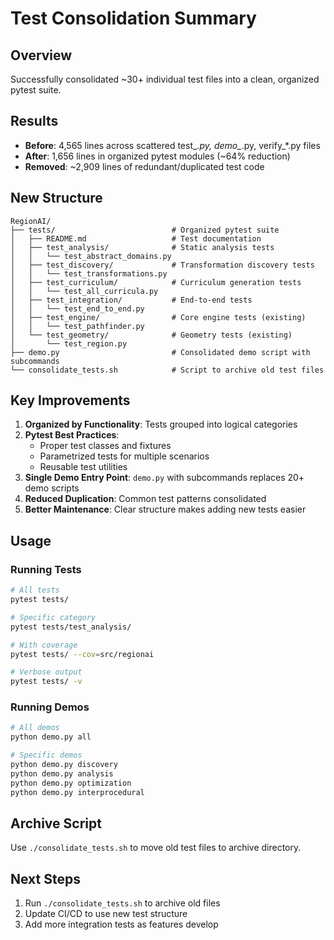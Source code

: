 # Test Consolidation Summary

## Overview
Successfully consolidated ~30+ individual test files into a clean, organized pytest suite.

## Results
- **Before**: 4,565 lines across scattered test_*.py, demo_*.py, verify_*.py files
- **After**: 1,656 lines in organized pytest modules (~64% reduction)
- **Removed**: ~2,909 lines of redundant/duplicated test code

## New Structure

```
RegionAI/
├── tests/                          # Organized pytest suite
│   ├── README.md                   # Test documentation
│   ├── test_analysis/              # Static analysis tests
│   │   └── test_abstract_domains.py
│   ├── test_discovery/             # Transformation discovery tests
│   │   └── test_transformations.py
│   ├── test_curriculum/            # Curriculum generation tests
│   │   └── test_all_curricula.py
│   ├── test_integration/           # End-to-end tests
│   │   └── test_end_to_end.py
│   ├── test_engine/                # Core engine tests (existing)
│   │   └── test_pathfinder.py
│   └── test_geometry/              # Geometry tests (existing)
│       └── test_region.py
├── demo.py                         # Consolidated demo script with subcommands
└── consolidate_tests.sh            # Script to archive old test files
```

## Key Improvements

1. **Organized by Functionality**: Tests grouped into logical categories
2. **Pytest Best Practices**: 
   - Proper test classes and fixtures
   - Parametrized tests for multiple scenarios
   - Reusable test utilities
3. **Single Demo Entry Point**: `demo.py` with subcommands replaces 20+ demo scripts
4. **Reduced Duplication**: Common test patterns consolidated
5. **Better Maintenance**: Clear structure makes adding new tests easier

## Usage

### Running Tests
```bash
# All tests
pytest tests/

# Specific category
pytest tests/test_analysis/

# With coverage
pytest tests/ --cov=src/regionai

# Verbose output
pytest tests/ -v
```

### Running Demos
```bash
# All demos
python demo.py all

# Specific demos
python demo.py discovery
python demo.py analysis
python demo.py optimization
python demo.py interprocedural
```

## Archive Script
Use `./consolidate_tests.sh` to move old test files to archive directory.

## Next Steps
1. Run `./consolidate_tests.sh` to archive old files
2. Update CI/CD to use new test structure
3. Add more integration tests as features develop